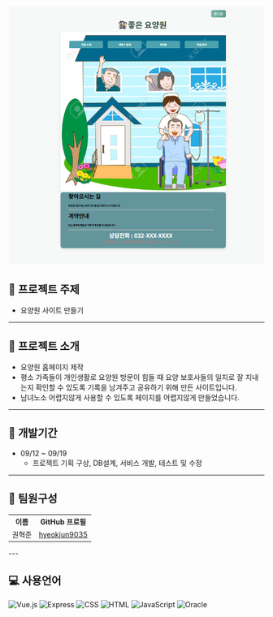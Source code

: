 ![이미지네임](https://github.com/hyeokjun9035/hyeokjun9035/blob/main/homepage.png)

## 📖 프로젝트 주제
+ 요양원 사이트 만들기
---

## 📗 프로젝트 소개
+ 요양원 홈페이지 제작
+ 평소 가족들이 개인생활로 요양원 방문이 힘들 때 요양 보호사들의 일지로 잘 지내는지 확인할 수 있도록 기록을 남겨주고 공유하기 위해 만든 사이트입니다.
+ 남녀노소 어렵지않게 사용할 수 있도록 페이지를 어렵지않게 만들었습니다.
---

## 📅 개발기간
 + 09/12 ~ 09/19
   + 프로젝트 기획 구상, DB설계, 서비스 개발, 테스트 및 수정
---

## 🤝 팀원구성
<table>
  <tr>
    <th>이름</th>
    <th>GitHub 프로필</th>
  </tr>
  <tr>
    <td>권혁준</td>
    <td>
     <a href="https://github.com/hyeokjun9035">hyeokjun9035</a>
    </td>
  </tr>
</table>
---

## 💻 사용언어
![Vue.js](https://img.shields.io/badge/Vue.js-%234FC08D.svg?style=for-the-badge&logo=vuedotjs&logoColor=white)
![Express](https://img.shields.io/badge/Express-green)
![CSS](https://img.shields.io/badge/CSS-yellow)
![HTML](https://img.shields.io/badge/HTML-yellow)
![JavaScript](https://img.shields.io/badge/javascript-%23323330.svg?style=for-the-badge&logo=javascript&logoColor=%23F7DF1E)
![Oracle](https://img.shields.io/badge/Oracle-F80000?style=for-the-badge&logo=oracle&logoColor=white)
<!--
**hyeokjun9035/hyeokjun9035** is a ✨ _special_ ✨ repository because its `README.md` (this file) appears on your GitHub profile.

Here are some ideas to get you started:

- 🔭 I’m currently working on ...
- 🌱 I’m currently learning ...
- 👯 I’m looking to collaborate on ...
- 🤔 I’m looking for help with ...
- 💬 Ask me about ...
- 📫 How to reach me: ...
- 😄 Pronouns: ...
- ⚡ Fun fact: ...
-->

